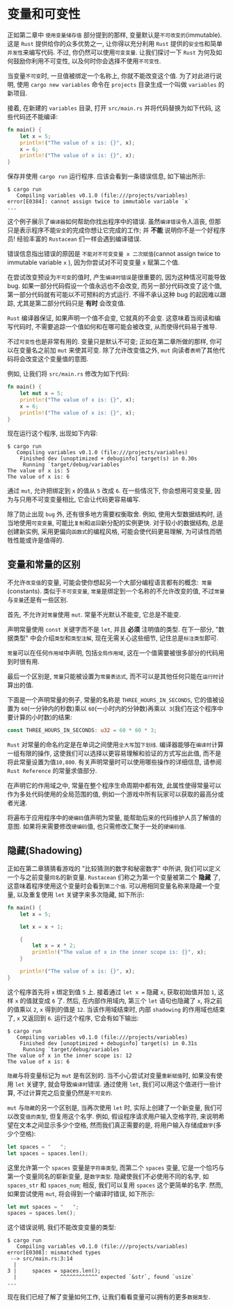 # 变量和可变性

正如第二章中 `使用变量储存值` 部分提到的那样, 变量默认是`不可改变的`(immutable).
这是 `Rust` 提供给你的众多优势之一, 让你得以充分利用 `Rust` 提供的`安全性`和简单`并发性`来编写代码.
不过, 你仍然可以使用`可变变量`. 让我们探讨一下 `Rust` 为何及如何鼓励你利用不可变性, 以及何时你会选择不使用`不可变性`.

当变量`不可变`时, 一旦值被绑定一个名称上, 你就不能改变这个值.
为了对此进行说明, 使用 `cargo new variables` 命令在 `projects` 目录生成一个叫做 `variables` 的新项目.

接着, 在新建的 `variables` 目录, 打开 `src/main.rs` 并将代码替换为如下代码, 这些代码还不能编译:

```rust
fn main() {
    let x = 5;
    println!("The value of x is: {}", x);
    x = 6;
    println!("The value of x is: {}", x);
}
```

保存并使用 `cargo run` 运行程序. 应该会看到一条错误信息, 如下输出所示:

```log
$ cargo run
   Compiling variables v0.1.0 (file:///projects/variables)
error[E0384]: cannot assign twice to immutable variable `x`
...
```

这个例子展示了`编译器`如何帮助你找出程序中的错误.
虽然`编译错误`令人沮丧, 但那只是表示程序不能`安全`的完成你想让它完成的工作;
并 **不能** 说明你不是一个好程序员! 经验丰富的 `Rustacean` 们一样会遇到编译错误.

错误信息指出错误的原因是 `不能对不可变变量 x 二次赋值`(cannot assign twice to immutable variable `x` ), 因为你尝试对不可变变量 `x` 赋第二个值.

在尝试改变预设为`不可变`的值时, 产生`编译时错误`是很重要的, 因为这种情况可能导致 bug.
如果一部分代码假设一个值永远也不会改变, 而另一部分代码改变了这个值, 第一部分代码就有可能以不可预料的方式运行.
不得不承认这种 bug 的起因难以跟踪, 尤其是第二部分代码只是 **有时** 会改变值.

`Rust` 编译器保证, 如果声明一个值不会变, 它就真的不会变.
这意味着当阅读和编写代码时, 不需要追踪一个值如何和在哪可能会被改变, 从而使得代码易于推导.

不过`可变性`也是非常有用的. 变量只是默认不可变;
正如在第二章所做的那样, 你可以在变量名之前加 `mut` 来使其可变.
除了允许改变值之外, `mut` 向读者`表明`了其他代码将会改变这个变量值的意图.

例如, 让我们将 `src/main.rs` 修改为如下代码:

```rust
fn main() {
    let mut x = 5;
    println!("The value of x is: {}", x);
    x = 6;
    println!("The value of x is: {}", x);
}
```

现在运行这个程序, 出现如下内容:

```log
$ cargo run
   Compiling variables v0.1.0 (file:///projects/variables)
    Finished dev [unoptimized + debuginfo] target(s) in 0.30s
     Running `target/debug/variables`
The value of x is: 5
The value of x is: 6
```

通过 `mut`, 允许把绑定到 `x` 的值从 `5` 改成 `6`.
在一些情况下, 你会想用可变变量, 因为与只用不可变变量相比, 它会让代码更容易编写.

除了防止出现 `bug` 外, 还有很多地方需要权衡取舍.
例如, 使用大型数据结构时, 适当地使用`可变变量`, 可能比`复制`和`返回`新分配的实例更快.
对于较小的数据结构, 总是创建新实例, 采用更偏向`函数式`的编程风格, 可能会使代码更易理解, 为可读性而牺牲性能或许是值得的.

## 变量和常量的区别

不允许`改变值`的变量, 可能会使你想起另一个大部分编程语言都有的概念:` 常量`(constants).
类似于`不可变变量`, `常量`是绑定到一个名称的不允许改变的值, 不过`常量`与`变量`还是有一些区别.

首先, 不允许对`常量`使用 `mut`. 常量不光默认不能变, 它总是不能变.

声明常量使用 `const` 关键字而不是 `let`, 并且 **必须** 注明值的类型.
在下一部分, "数据类型" 中会介绍`类型`和`类型注解`, 现在无需关心这些细节, 记住总是`标注类型`即可.

`常量`可以在任何`作用域`中声明, 包括`全局作用域`, 这在一个值需要被很多部分的代码用到时很有用.

最后一个区别是, `常量`只能被设置为`常量表达式`, 而不可以是其他任何只能在`运行时`计算出的值.

下面是一个声明常量的例子, 常量的名称是 `THREE_HOURS_IN_SECONDS`,
它的值被设置为 `60`(一分钟内的秒数)乘以 `60`(一小时内的分钟数)再乘以` 3`(我们在这个程序中要计算的小时数)的结果:

```rust
const THREE_HOURS_IN_SECONDS: u32 = 60 * 60 * 3;
```

`Rust` 对常量的命名约定是在单词之间使用`全大写`加`下划线`.
编译器能够在`编译时`计算一组有限的操作, 这使我们可以选择以更容易理解和验证的方式写出此值, 而不是将此常量设置为值`10,800`.
有关声明常量时可以使用哪些操作的详细信息, 请参阅 `Rust Reference` 的常量求值部分.

在声明它的作用域之中, 常量在整个程序生命周期中都有效, 此属性使得常量可以作为多处代码使用的全局范围的值, 例如一个游戏中所有玩家可以获取的最高分或者光速.

将遍布于应用程序中的`硬编码`值声明为常量, 能帮助后来的代码维护人员了解值的意图.
如果将来需要修改`硬编码`值, 也只需修改汇聚于一处的`硬编码值`.

## 隐藏(Shadowing)

正如在第二章猜猜看游戏的 "比较猜测的数字和秘密数字" 中所讲, 我们可以定义一个与之前变量`同名`的新变量.
`Rustacean` 们称之为第一个变量被第二个 **隐藏** 了, 这意味着程序使用这个变量时会看到`第二个值`.
可以用相同变量名称来隐藏一个变量, 以及重复使用 `let` 关键字来多次隐藏, 如下所示:

```rust
fn main() {
    let x = 5;

    let x = x + 1;

    {
        let x = x * 2;
        println!("The value of x in the inner scope is: {}", x);
    }

    println!("The value of x is: {}", x);
}
```

这个程序首先将 `x` 绑定到值 `5` 上. 接着通过 `let x =` 隐藏 `x`, 获取初始值并加 `1`, 这样 `x` 的值就变成 `6` 了.
然后, 在内部作用域内, 第三个 `let` 语句也隐藏了 `x`, 将之前的值乘以 `2`, `x` 得到的值是 `12`.
当该作用域结束时, 内部 `shadowing` 的作用域也结束了, `x` 又返回到 `6`. 运行这个程序, 它会有如下输出:

```log
$ cargo run
   Compiling variables v0.1.0 (file:///projects/variables)
    Finished dev [unoptimized + debuginfo] target(s) in 0.31s
     Running `target/debug/variables`
The value of x in the inner scope is: 12
The value of x is: 6
```

`隐藏`与将变量标记为 `mut` 是有区别的.
当不小心尝试对变量`重新赋值`时, 如果没有使用 `let` 关键字, 就会导致`编译时`错误.
通过使用 `let`, 我们可以用这个值进行一些计算, 不过计算完之后变量仍然是`不可变的`.

`mut` 与`隐藏`的另一个区别是, 当再次使用 `let` 时, 实际上创建了一个新变量, 我们可以改变`值的类型`, 但复用这个名字.
例如, 假设程序请求用户输入空格字符, 来说明希望在文本之间显示多少个空格,
然而我们真正需要的是, 将用户输入存储成`数字`(多少个空格):

```rust
let spaces = "   ";
let spaces = spaces.len();
```

这里允许第一个 `spaces` 变量是`字符串类型`, 而第二个 `spaces` 变量, 它是一个恰巧与第一个变量同名的崭新变量, 是`数字类型`.
隐藏使我们不必使用不同的名字, 如 `spaces_str` 和 `spaces_num`; 相反, 我们可以复用 `spaces` 这个更简单的名字.
然而, 如果尝试使用 `mut`, 将会得到一个编译时错误, 如下所示:

```rust
let mut spaces = "   ";
spaces = spaces.len();
```

这个错误说明, 我们不能改变变量的类型:

```log
$ cargo run
   Compiling variables v0.1.0 (file:///projects/variables)
error[E0308]: mismatched types
 --> src/main.rs:3:14
  |
3 |     spaces = spaces.len();
  |              ^^^^^^^^^^^^ expected `&str`, found `usize`
...
```

现在我们已经了解了变量如何工作, 让我们看看变量可以拥有的更多`数据类型.`
